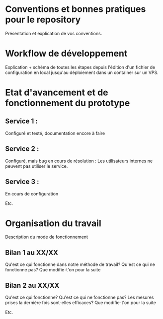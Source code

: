 # Conventions et bonnes pratiques pour le repository

Présentation et explication de vos conventions.  

# Workflow de développement

Explication + schéma de toutes les étapes depuis l'édition d'un fichier de configuration en local jusqu'au déploiement dans un container sur un VPS.  

# Etat d'avancement et de fonctionnement du prototype

## Service 1 : 

Configuré et testé, documentation encore à faire

## Service 2 : 

Configuré, mais bug en cours de résolution : Les utilisateurs internes ne peuvent pas utiliser le service.  

## Service 3 : 

En cours de configuration

Etc. 

# Organisation du travail

Description du mode de fonctionnement 

## Bilan 1 au XX/XX 

Qu'est ce qui fonctionne dans notre méthode de travail?  Qu'est ce qui ne fonctionne pas?  Que modifie-t'on pour la suite

## Bilan 2 au XX/XX 

Qu'est ce qui fonctionne?  Qu'est ce qui ne fonctionne pas?  Les mesures prises la dernière fois sont-elles efficaces?  Que modifie-t'on pour la suite

Etc.  

